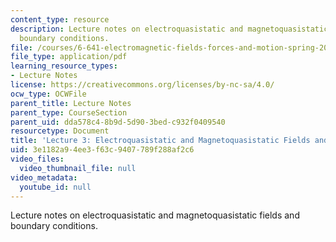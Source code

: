 ```yaml
---
content_type: resource
description: Lecture notes on electroquasistatic and magnetoquasistatic fields and
  boundary conditions.
file: /courses/6-641-electromagnetic-fields-forces-and-motion-spring-2009/3e1182a94ee3f63c9407789f288af2c6_MIT6_641s09_lec03.pdf
file_type: application/pdf
learning_resource_types:
- Lecture Notes
license: https://creativecommons.org/licenses/by-nc-sa/4.0/
ocw_type: OCWFile
parent_title: Lecture Notes
parent_type: CourseSection
parent_uid: dda578c4-8b9d-5d90-3bed-c932f0409540
resourcetype: Document
title: 'Lecture 3: Electroquasistatic and Magnetoquasistatic Fields and Boundary Conditions'
uid: 3e1182a9-4ee3-f63c-9407-789f288af2c6
video_files:
  video_thumbnail_file: null
video_metadata:
  youtube_id: null
---
```

Lecture notes on electroquasistatic and magnetoquasistatic fields and boundary conditions.